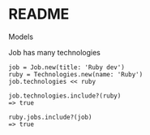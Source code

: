 # README

Models 

Job has many technologies 
```clickhouse
job = Job.new(title: 'Ruby dev')
ruby = Technologies.new(name: 'Ruby')
job.technologies << ruby

job.technologies.include?(ruby)
=> true

ruby.jobs.include?(job)
=> true

```